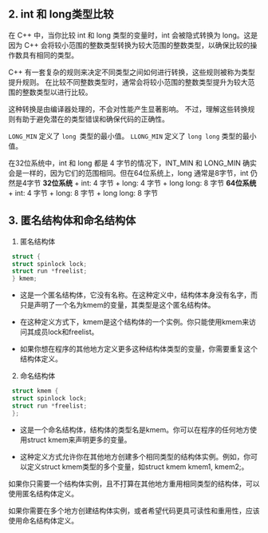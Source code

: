 ## 2. int 和 long类型比较
  在 C++ 中，当你比较 int 和 long 类型的变量时，int 会被隐式转换为 long。这是因为 C++ 会将较小范围的整数类型转换为较大范围的整数类型，以确保比较的操作数具有相同的类型。
  
  C++ 有一套复杂的规则来决定不同类型之间如何进行转换，这些规则被称为类型提升规则。
  在比较不同整数类型时，通常会将较小范围的整数类型提升为较大范围的整数类型以进行比较。

  这种转换是由编译器处理的，不会对性能产生显著影响。
  不过，理解这些转换规则有助于避免潜在的类型错误和确保代码的正确性。

  `LONG_MIN` 定义了 `long `类型的最小值。
  `LLONG_MIN` 定义了 `long long` 类型的最小值。

  在32位系统中，int 和 long 都是 4 字节的情况下，INT_MIN 和 LONG_MIN 确实会是一样的，因为它们的范围相同。但在64位系统上，long 通常是8字节，int 仍然是4字节
  **32位系统**
    + int: 4 字节
    + long: 4 字节
    + long long: 8 字节
  **64位系统**
    + int: 4 字节
    + long: 8 字节
    + long long: 8 字节
## 3. 匿名结构体和命名结构体
  1.  匿名结构体
   ```cpp
    struct {
    struct spinlock lock;
    struct run *freelist;
    } kmem;
   ```
  
  + 这是一个匿名结构体，它没有名称。在这种定义中，结构体本身没有名字，而只是声明了一个名为kmem的变量，其类型是这个匿名结构体。
  
  + 在这种定义方式下，kmem是这个结构体的一个实例。你只能使用kmem来访问其成员lock和freelist。
  
  + 如果你想在程序的其他地方定义更多这种结构体类型的变量，你需要重复这个结构体定义。
  
  2. 命名结构体
   ```cpp
    struct kmem {
    struct spinlock lock;
    struct run *freelist;
    };
   ```
   + 这是一个命名结构体，结构体的类型名是kmem。你可以在程序的任何地方使用struct kmem来声明更多的变量。
   
   + 这种定义方式允许你在其他地方创建多个相同类型的结构体实例。例如，你可以定义struct kmem类型的多个变量，如struct kmem kmem1, kmem2;。
  
如果你只需要一个结构体实例，且不打算在其他地方重用相同类型的结构体，可以使用匿名结构体定义。

如果你需要在多个地方创建结构体实例，或者希望代码更具可读性和重用性，应该使用命名结构体定义。
